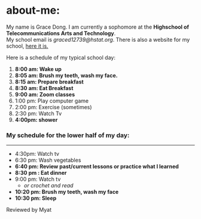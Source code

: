 # about-me:

 My name is Grace Dong. I am currently a sophomore at the **Highschool of Telecommunications Arts and Technology**.   
 My school email is _graced12739@hstat.org_.
 There is also a website for my school, [here it is.](https://www.hstat.org/)
 
Here is a schedule of my typical school day:   
1. **8:00 am: Wake up**
2. **8:05 am: Brush my teeth, wash my face.**
3. **8:15 am: Prepare breakfast**    
4. **8:30 am: Eat Breakfast**    
5. **9:00 am: Zoom classes**    
6. 1:00 pm: Play computer game    
7. 2:00 pm: Exercise (sometimes)    
8. 2:30 pm: Watch Tv    
9. **4:00pm: shower** 

  
### My schedule for the lower half of my day:  
 ---

* 4:30pm: Watch tv  
* 6:30 pm: Wash vegetables
* **6:40 pm: Review past/current lessons or practice what I learned**
* **8:30 pm : Eat dinner**
* 9:00 pm: Watch tv 
  * _or crochet and read_ 
* **10:20 pm: Brush my teeth, wash my face**
* **10:30 pm: Sleep** 

Reviewed by Myat